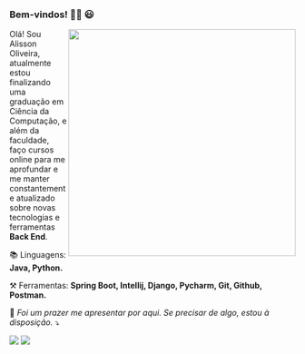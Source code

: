 ### Bem-vindos! 👨‍💻 😃

<img src="https://raw.githubusercontent.com/MicaelliMedeiros/micaellimedeiros/master/image/computer-illustration.png" min-width="400px" max-width="400px" width="400px" align="right">

<p align="left"> 
Olá! Sou Alisson Oliveira, atualmente estou finalizando uma graduação em Ciência da Computação, e além da faculdade, faço cursos online para me aprofundar e me manter constantemente atualizado sobre novas tecnologias e ferramentas <strong>Back End</strong>.<br>
</p>

<p align="left">
   📚 Linguagens: <b> Java, Python. </b>
</p>

<p align="left">
  ⚒️ Ferramentas: <b> Spring Boot, Intellij, Django, Pycharm, Git, Github, Postman.</b>
</p>

<p align="left">
  📨 <i> Foi um prazer me apresentar por aqui. Se precisar de algo, estou à disposição.</i> ⤵️
</p>

<p align="left">
  <a href="#" alt="Gmail">
  <img src="https://img.shields.io/badge/-Gmail-FF0000?style=flat-square&labelColor=FF0000&logo=gmail&logoColor=white&link=mailto:alisson.ti.ifce@gmail.com" /></a>

  <a href="#" alt="LinkedIn">
  <img src="https://img.shields.io/badge/-Linkedin-0e76a8?style=flat-square&logo=Linkedin&logoColor=white&link=www.linkedin.com/in/alisson-oliveira-21332b13a" /></a>
